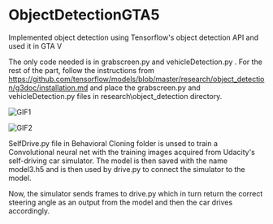# ObjectDetectionGTA5
Implemented object detection using Tensorflow's object detection API and used it in GTA V

The only code needed is in grabscreen.py and vehicleDetection.py .
For the rest of the part, follow the instructions from https://github.com/tensorflow/models/blob/master/research/object_detection/g3doc/installation.md
and place the grabscreen.py and vehicleDetection.py files in research\object_detection directory.

![GIF1](https://user-images.githubusercontent.com/38715446/54090873-db9e7700-439e-11e9-8056-ccab8b2f78c1.gif)

![GIF2](https://user-images.githubusercontent.com/38715446/54091194-20c4a800-43a3-11e9-8dd6-6a3a00c85d6a.gif)


SelfDrive.py file in Behavioral Cloning folder is unsed to train a Convolutional neural net with the training images acquired from Udacity's self-driving car simulator.
The model is then saved with the name model3.h5 and is then used by drive.py to connect the simulator to the model.

Now, the simulator sends frames to drive.py which in turn return the correct steering angle as an output from the model and then the car drives accordingly.


